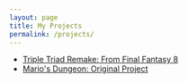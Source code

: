 ```yaml
---
layout: page
title: My Projects
permalink: /projects/
---
```


*   [Triple Triad Remake: From Final Fantasy 8](tripletriad)
*   [Mario's Dungeon: Original Project](projectmario)
